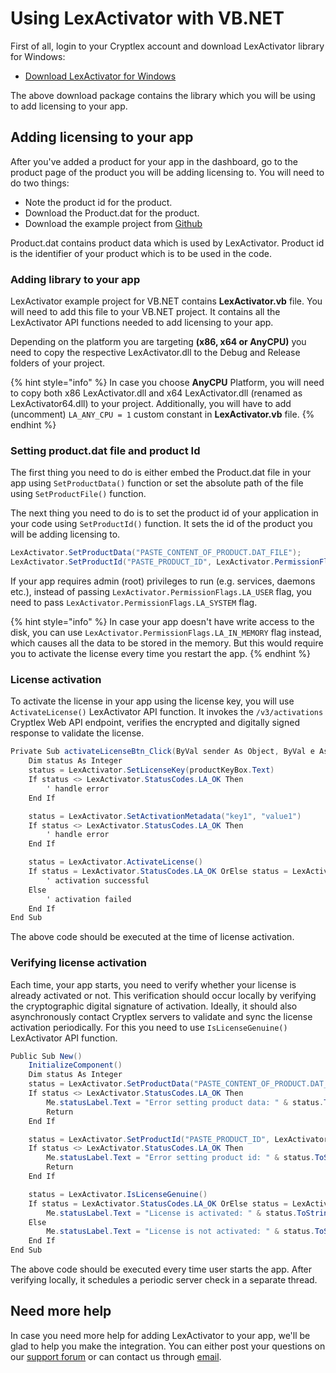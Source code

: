# Using LexActivator with VB.NET

First of all, login to your Cryptlex account and download LexActivator library for Windows:

* ​[Download LexActivator for Windows](https://app.cryptlex.com/downloads)​

The above download package contains the library which you will be using to add licensing to your app.

## Adding licensing to your app <a id="adding-licensing-to-your-app"></a>

After you've added a product for your app in the dashboard, go to the product page of the product you will be adding licensing to. You will need to do two things:

* Note the product id for the product.
* Download the Product.dat for the product.
* Download the example project from [Github](https://github.com/cryptlex/lexactivator-vb.net)

Product.dat contains product data which is used by LexActivator. Product id is the identifier of your product which is to be used in the code.

### Adding library to your app <a id="adding-library-to-your-app"></a>

LexActivator example project for VB.NET contains **LexActivator.vb** file. You will need to add this file to your VB.NET project. It contains all the LexActivator API functions needed to add licensing to your app.

Depending on the platform you are targeting **\(x86, x64 or AnyCPU\)** you need to copy the respective LexActivator.dll to the Debug and Release folders of your project.

{% hint style="info" %}
In case you choose **AnyCPU** Platform, you will need to copy both x86 LexActivator.dll and x64 LexActivator.dll \(renamed as LexActivator64.dll\) to your project. Additionally, you will have to add \(uncomment\) `LA_ANY_CPU = 1` custom constant in **LexActivator.vb** file.
{% endhint %}

### Setting product.dat file and product Id <a id="setting-product.dat-file-and-product-id"></a>

The first thing you need to do is either embed the Product.dat file in your app using `SetProductData()` function or set the absolute path of the file using `SetProductFile()` function.

The next thing you need to do is to set the product id of your application in your code using `SetProductId()` function. It sets the id of the product you will be adding licensing to.

```csharp
LexActivator.SetProductData("PASTE_CONTENT_OF_PRODUCT.DAT_FILE");
LexActivator.SetProductId("PASTE_PRODUCT_ID", LexActivator.PermissionFlags.LA_USER);
```

If your app requires admin \(root\) privileges to run \(e.g. services, daemons etc.\), instead of passing   `LexActivator.PermissionFlags.LA_USER` flag, you need to pass `LexActivator.PermissionFlags.LA_SYSTEM` flag.

{% hint style="info" %}
In case your app doesn't have write access to the disk, you can use `LexActivator.PermissionFlags.LA_IN_MEMORY` flag instead, which causes all the data to be stored in the memory. But this would require you to activate the license every time you restart the app.
{% endhint %}

### License activation <a id="license-activation"></a>

To activate the license in your app using the license key, you will use `ActivateLicense()` LexActivator API function. It invokes the `/v3/activations` Cryptlex Web API endpoint, verifies the encrypted and digitally signed response to validate the license.

```csharp
Private Sub activateLicenseBtn_Click(ByVal sender As Object, ByVal e As EventArgs)
    Dim status As Integer
    status = LexActivator.SetLicenseKey(productKeyBox.Text)
    If status <> LexActivator.StatusCodes.LA_OK Then
        ' handle error
    End If

    status = LexActivator.SetActivationMetadata("key1", "value1")
    If status <> LexActivator.StatusCodes.LA_OK Then
        ' handle error
    End If

    status = LexActivator.ActivateLicense()
    If status = LexActivator.StatusCodes.LA_OK OrElse status = LexActivator.StatusCodes.LA_EXPIRED OrElse status = LexActivator.StatusCodes.LA_SUSPENDED Then
        ' activation successful
    Else
        ' activation failed
    End If
End Sub
```

The above code should be executed at the time of license activation.

### Verifying license activation <a id="verifying-license-activation"></a>

Each time, your app starts, you need to verify whether your license is already activated or not. This verification should occur locally by verifying the cryptographic digital signature of activation. Ideally, it should also asynchronously contact Cryptlex servers to validate and sync the license activation periodically. For this you need to use `IsLicenseGenuine()` LexActivator API function.

```csharp
Public Sub New()
    InitializeComponent()
    Dim status As Integer
    status = LexActivator.SetProductData("PASTE_CONTENT_OF_PRODUCT.DAT_FILE")
    If status <> LexActivator.StatusCodes.LA_OK Then
        Me.statusLabel.Text = "Error setting product data: " & status.ToString()
        Return
    End If

    status = LexActivator.SetProductId("PASTE_PRODUCT_ID", LexActivator.PermissionFlags.LA_USER)
    If status <> LexActivator.StatusCodes.LA_OK Then
        Me.statusLabel.Text = "Error setting product id: " & status.ToString()
        Return
    End If

    status = LexActivator.IsLicenseGenuine()
    If status = LexActivator.StatusCodes.LA_OK OrElse status = LexActivator.StatusCodes.LA_EXPIRED OrElse status = LexActivator.StatusCodes.LA_SUSPENDED OrElse status = LexActivator.StatusCodes.LA_GRACE_PERIOD_OVER Then
        Me.statusLabel.Text = "License is activated: " & status.ToString()
    Else
        Me.statusLabel.Text = "License is not activated: " & status.ToString()
    End If
End Sub
```

The above code should be executed every time user starts the app. After verifying locally, it schedules a periodic server check in a separate thread.

## Need more help <a id="need-more-help"></a>

In case you need more help for adding LexActivator to your app, we'll be glad to help you make the integration. You can either post your questions on our [support forum](https://forums.cryptlex.com) or can contact us through [email](mailto:support@cryptlex.com?Subject=Using%20LexActivator).

